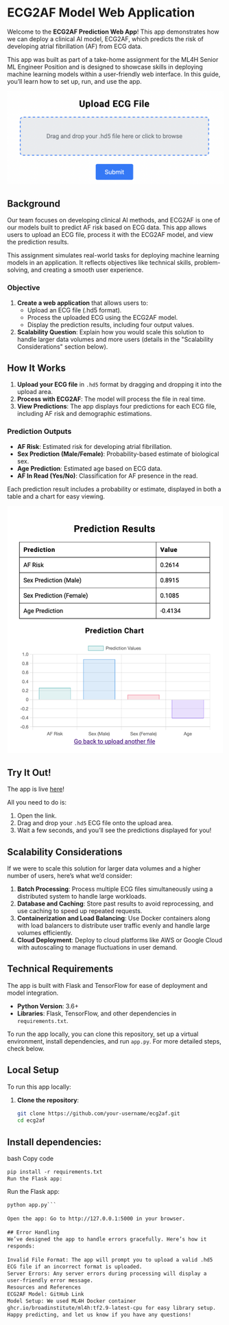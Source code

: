 # ECG2AF Model Web Application

Welcome to the **ECG2AF Prediction Web App**! This app demonstrates how we can deploy a clinical AI model, ECG2AF, which predicts the risk of developing atrial fibrillation (AF) from ECG data.

This app was built as part of a take-home assignment for the ML4H Senior ML Engineer Position and is designed to showcase skills in deploying machine learning models within a user-friendly web interface. In this guide, you’ll learn how to set up, run, and use the app.

![Upload ECG File](fig/upload.png)

## Background

Our team focuses on developing clinical AI methods, and ECG2AF is one of our models built to predict AF risk based on ECG data. This app allows users to upload an ECG file, process it with the ECG2AF model, and view the prediction results.

This assignment simulates real-world tasks for deploying machine learning models in an application. It reflects objectives like technical skills, problem-solving, and creating a smooth user experience.

### Objective

1. **Create a web application** that allows users to:
   - Upload an ECG file (.hd5 format).
   - Process the uploaded ECG using the ECG2AF model.
   - Display the prediction results, including four output values.
2. **Scalability Question**: Explain how you would scale this solution to handle larger data volumes and more users (details in the "Scalability Considerations" section below).

## How It Works

1. **Upload your ECG file** in `.hd5` format by dragging and dropping it into the upload area.
2. **Process with ECG2AF**: The model will process the file in real time.
3. **View Predictions**: The app displays four predictions for each ECG file, including AF risk and demographic estimations.

### Prediction Outputs

- **AF Risk**: Estimated risk for developing atrial fibrillation.
- **Sex Prediction (Male/Female)**: Probability-based estimate of biological sex.
- **Age Prediction**: Estimated age based on ECG data.
- **AF In Read (Yes/No)**: Classification for AF presence in the read.

Each prediction result includes a probability or estimate, displayed in both a table and a chart for easy viewing.

![Example Results](fig/results2.png)

## Try It Out!

The app is live [here](http://34.204.36.84:5000/)! 

All you need to do is:
1. Open the link.
2. Drag and drop your `.hd5` ECG file onto the upload area.
3. Wait a few seconds, and you’ll see the predictions displayed for you!

## Scalability Considerations

If we were to scale this solution for larger data volumes and a higher number of users, here’s what we’d consider:

1. **Batch Processing**: Process multiple ECG files simultaneously using a distributed system to handle large workloads.
2. **Database and Caching**: Store past results to avoid reprocessing, and use caching to speed up repeated requests.
3. **Containerization and Load Balancing**: Use Docker containers along with load balancers to distribute user traffic evenly and handle large volumes efficiently.
4. **Cloud Deployment**: Deploy to cloud platforms like AWS or Google Cloud with autoscaling to manage fluctuations in user demand.

## Technical Requirements

The app is built with Flask and TensorFlow for ease of deployment and model integration.

- **Python Version**: 3.6+
- **Libraries**: Flask, TensorFlow, and other dependencies in `requirements.txt`.

To run the app locally, you can clone this repository, set up a virtual environment, install dependencies, and run `app.py`. For more detailed steps, check below.

## Local Setup

To run this app locally:

1. **Clone the repository**:
   ```bash
   git clone https://github.com/your-username/ecg2af.git
   cd ecg2af


## Install dependencies:

bash
Copy code
```
pip install -r requirements.txt
Run the Flask app:
```
Run the Flask app:
```
python app.py```

Open the app: Go to http://127.0.0.1:5000 in your browser.

## Error Handling
We’ve designed the app to handle errors gracefully. Here’s how it responds:

Invalid File Format: The app will prompt you to upload a valid .hd5 ECG file if an incorrect format is uploaded.
Server Errors: Any server errors during processing will display a user-friendly error message.
Resources and References
ECG2AF Model: GitHub Link
Model Setup: We used ML4H Docker container ghcr.io/broadinstitute/ml4h:tf2.9-latest-cpu for easy library setup.
Happy predicting, and let us know if you have any questions!
